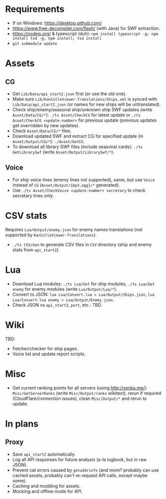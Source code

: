 # Requirements

* If on Windows: https://desktop.github.com/
* https://www.free-decompiler.com/flash/ (with Java) for SWF extraction.
* https://nodejs.org/ & typescript (duh): `npm install typescript -g; npm install tsd -g; npm install; tsd install`
* `git submodule update`

# Assets

## CG

* Get `Lib/Data/api_start2.json` first (or use the old one).
* Make sure `Lib/KanColleViewer-Translations/Ships.xml` is synced with `Lib/Data/api_start2.json` (or names for new ships will be untranslated).
* Check ship/enemy/seasonal ship/unknown ship SWF updates (write `Asset/Data/CG/*`): `./ts Asset/CheckCG` for latest update or `./ts Asset/CheckCG <update-number>` for previous update (previous updates get overridden by new updates).
* Check `Asset/Data/CG/*` files.
* Download updated SWF and extract CG for specified update (in `Asset/Output/CG/*`): `./Asset/GetCG`.
* To download all library SWF files (include seasonal cards): `./ts GetLibrarySwf` (write `Asset/Output/LibrarySwf/*`).

## Voice

* For ship voice lines (enemy lines not supported), same, but use `Voice` instead of `CG` (`Asset/Output/{mp3,ogg}/*` generated).
* Use `./ts Asset/CheckVoice <update-number> secretary` to check secretary lines only.

# CSV stats

Requires `Lua/Output/enemy.json` for enemy names translations (not supported by `KanColleViewer-Translations`).

* `./ts CSV/Gen` to generate CSV files in `CSV` directory (ship and enemy stats from `api_start2`).

# Lua

* Download Lua modules: `./ts Lua/Get` for ship modules, `./ts Lua/Get enemy` for enemy modules (write `Lua/Output/Lua/*`).
* Convert to JSON: `lua Lua/Convert.lua > Lua/Output/Ships.json`, `lua Lua/Convert.lua enemy > Lua/Output/Enemy.json`.
* Check JSON vs `api_start2`, `port`, etc.: TBD.

# Wiki

TBD:

* Fetcher/checker for ship pages.
* Voice list and update report scripts.

# Misc

* Get current ranking points for all servers (using http://senka.me/): `Misc/GetServerRanks` (write `Misc/Output/ranks` wikitext), rerun if required (CloudFlare/connection issues), clean `Misc/Output/*` and rerun to update.

# In plans

## Proxy

* Save `api_start2` automatically.
* Log all API responses for future analysis (a-la logbook, but in raw JSON).
* Prevent cat errors caused by `getaddrinfo` (and more? probably can use cached assets, probably can't re-request API calls, except maybe some).
* Caching and modding for assets.
* Mocking and offline mode for API.
